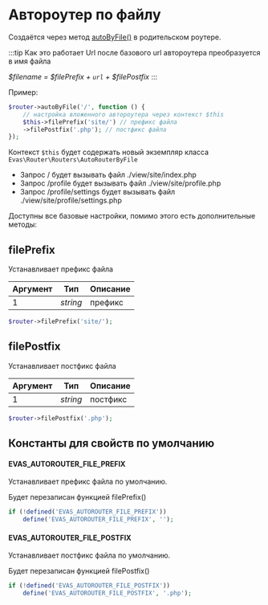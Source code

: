 # Автороутер по файлу

Создаётся через метод [autoByFile()](/guide/base/groups.html#autobyfile) в родительском роутере.

:::tip Как это работает
Url после базового url автороутера преобразуется в имя файла

*$filename = $filePrefix + `url` + $filePostfix*
:::

Пример:
```PHP
$router->autoByFile('/', function () {
    // настройка вложенного автороутера через контекст $this
    $this->filePrefix('site/') // префикс файла
    ->filePostfix('.php'); // постфикс файла
});
```
Контекст `$this` будет содержать новый экземпляр класса `Evas\Router\Routers\AutoRouterByFile`

- Запрос / будет вызывать файл ./view/site/index.php
- Запрос /profile будет вызывать файл ./view/site/profile.php
- Запрос /profile/settings будет вызывать файл ./view/site/profile/settings.php


Доступны все базовые настройки, помимо этого есть дополнительные методы:

## filePrefix

Устанавливает префикс файла

| Аргумент | Тип | Описание |
|-----------|-----|----------|
| 1 | *string* | префикс |

```PHP
$router->filePrefix('site/');
```

## filePostfix

Устанавливает постфикс файла

| Аргумент | Тип | Описание |
|-----------|-----|----------|
| 1 | *string* | постфикс |

```PHP
$router->filePostfix('.php');
```

## Константы для свойств по умолчанию

#### EVAS_AUTOROUTER_FILE_PREFIX

Устанавливает префикс файла по умолчанию.

Будет перезаписан функцией filePrefix()

```PHP
if (!defined('EVAS_AUTOROUTER_FILE_PREFIX')) 
    define('EVAS_AUTOROUTER_FILE_PREFIX', '');
```

#### EVAS_AUTOROUTER_FILE_POSTFIX

Устанавливает постфикс файла по умолчанию.

Будет перезаписан функцией filePostfix()

```PHP
if (!defined('EVAS_AUTOROUTER_FILE_POSTFIX')) 
    define('EVAS_AUTOROUTER_FILE_POSTFIX', '.php');
```

